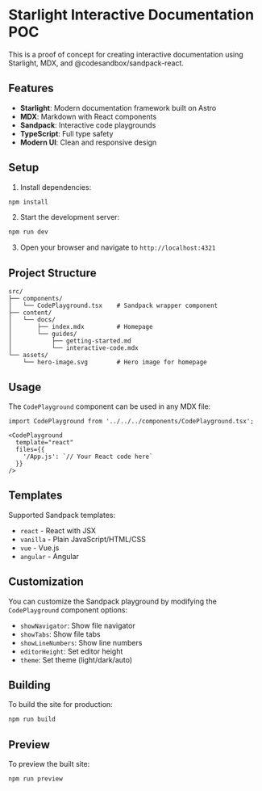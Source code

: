 # Starlight Interactive Documentation POC

This is a proof of concept for creating interactive documentation using Starlight, MDX, and @codesandbox/sandpack-react.

## Features

- **Starlight**: Modern documentation framework built on Astro
- **MDX**: Markdown with React components
- **Sandpack**: Interactive code playgrounds
- **TypeScript**: Full type safety
- **Modern UI**: Clean and responsive design

## Setup

1. Install dependencies:
```bash
npm install
```

2. Start the development server:
```bash
npm run dev
```

3. Open your browser and navigate to `http://localhost:4321`

## Project Structure

```
src/
├── components/
│   └── CodePlayground.tsx    # Sandpack wrapper component
├── content/
│   └── docs/
│       ├── index.mdx         # Homepage
│       └── guides/
│           ├── getting-started.md
│           └── interactive-code.mdx
└── assets/
    └── hero-image.svg        # Hero image for homepage
```

## Usage

The `CodePlayground` component can be used in any MDX file:

```mdx
import CodePlayground from '../../../components/CodePlayground.tsx';

<CodePlayground 
  template="react"
  files={{
    '/App.js': `// Your React code here`
  }}
/>
```

## Templates

Supported Sandpack templates:
- `react` - React with JSX
- `vanilla` - Plain JavaScript/HTML/CSS
- `vue` - Vue.js
- `angular` - Angular

## Customization

You can customize the Sandpack playground by modifying the `CodePlayground` component options:

- `showNavigator`: Show file navigator
- `showTabs`: Show file tabs
- `showLineNumbers`: Show line numbers
- `editorHeight`: Set editor height
- `theme`: Set theme (light/dark/auto)

## Building

To build the site for production:

```bash
npm run build
```

## Preview

To preview the built site:

```bash
npm run preview
```